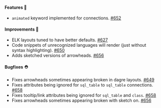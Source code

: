 #### Features 🚀

- `animated` keyword implemented for connections. [#652](https://github.com/terrastruct/d2/pull/652)

#### Improvements 🧹

- ELK layouts tuned to have better defaults. [#627](https://github.com/terrastruct/d2/pull/627)
- Code snippets of unrecognized languages will render (just without syntax highlighting). [#650](https://github.com/terrastruct/d2/pull/650)
- Adds sketched versions of arrowheads. [#656](https://github.com/terrastruct/d2/pull/656)

#### Bugfixes ⛑️

- Fixes arrowheads sometimes appearing broken in dagre layouts. [#649](https://github.com/terrastruct/d2/pull/649)
- Fixes attributes being ignored for `sql_table` to `sql_table` connections. [#658](https://github.com/terrastruct/d2/pull/658)
- Fixes tooltip/link attributes being ignored for `sql_table` and `class`. [#658](https://github.com/terrastruct/d2/pull/658)
- Fixes arrowheads sometimes appearing broken with sketch on. [#656](https://github.com/terrastruct/d2/pull/656)
